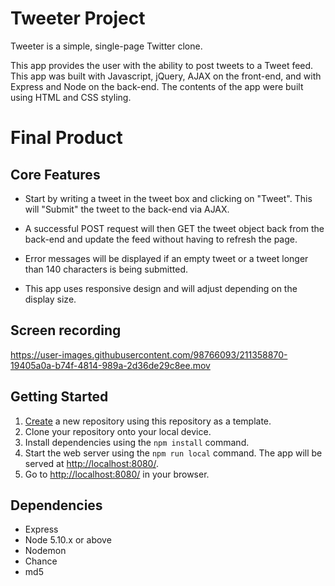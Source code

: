 # Tweeter Project

Tweeter is a simple, single-page Twitter clone.

This app provides the user with the ability to post tweets to a Tweet feed. This app was built with Javascript, jQuery, AJAX on the front-end, and with Express and Node on the back-end. The contents of the app were built using HTML and CSS styling.

# Final Product

## Core Features

- Start by writing a tweet in the tweet box and clicking on "Tweet". This will "Submit" the tweet to the back-end via AJAX.

- A successful POST request will then GET the tweet object back from the back-end and update the feed without having to refresh the page.

- Error messages will be displayed if an empty tweet or a tweet longer than 140 characters is being submitted.

- This app uses responsive design and will adjust depending on the display size.

## Screen recording 



https://user-images.githubusercontent.com/98766093/211358870-19405a0a-b74f-4814-989a-2d36de29c8ee.mov



## Getting Started

1. [Create](https://docs.github.com/en/repositories/creating-and-managing-repositories/creating-a-repository-from-a-template) a new repository using this repository as a template.
2. Clone your repository onto your local device.
3. Install dependencies using the `npm install` command.
3. Start the web server using the `npm run local` command. The app will be served at <http://localhost:8080/>.
4. Go to <http://localhost:8080/> in your browser.

## Dependencies

- Express
- Node 5.10.x or above
- Nodemon
- Chance
- md5
